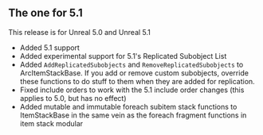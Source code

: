 ## The one for 5.1

This release is for Unreal 5.0 and Unreal 5.1

* Added 5.1 support
* Added experimental support for 5.1's Replicated Subobject List
* Added `AddReplicatedSubobjects` and `RemoveReplicatedSubobjects` to ArcItemStackBase.  If you add or remove custom subobjects, override these functions to do stuff to them when they are added for replication.
* Fixed include orders to work with the 5.1 include order changes (this applies to 5.0, but has no effect)
* Added mutable and immutable foreach subitem stack functions to ItemStackBase in the same vein as the foreach fragment functions in item stack modular

